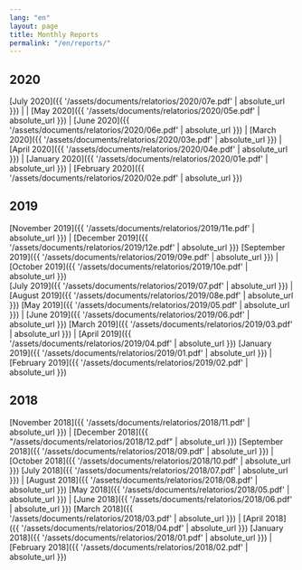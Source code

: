 ```yaml
---
lang: "en"
layout: page
title: Monthly Reports
permalink: "/en/reports/"
---
```

## 2020
[July 2020]({{ '/assets/documents/relatorios/2020/07e.pdf' | absolute_url }})  | |
[May 2020]({{ '/assets/documents/relatorios/2020/05e.pdf' | absolute_url }})  | [June 2020]({{ '/assets/documents/relatorios/2020/06e.pdf' | absolute_url }})  |
[March 2020]({{ '/assets/documents/relatorios/2020/03e.pdf' | absolute_url }})  | [April 2020]({{ '/assets/documents/relatorios/2020/04e.pdf' | absolute_url }}) |
[January 2020]({{ '/assets/documents/relatorios/2020/01e.pdf' | absolute_url }})  | [February 2020]({{ '/assets/documents/relatorios/2020/02e.pdf' | absolute_url }})

## 2019

[November 2019]({{ '/assets/documents/relatorios/2019/11e.pdf' | absolute_url }})  |  [December 2019]({{ '/assets/documents/relatorios/2019/12e.pdf' | absolute_url }})
[September 2019]({{ '/assets/documents/relatorios/2019/09e.pdf' | absolute_url }})  | [October 2019]({{ '/assets/documents/relatorios/2019/10e.pdf' | absolute_url }})   
[July 2019]({{ '/assets/documents/relatorios/2019/07.pdf' | absolute_url }})  |   [August 2019]({{ '/assets/documents/relatorios/2019/08e.pdf' | absolute_url }})
[May 2019]({{ '/assets/documents/relatorios/2019/05.pdf' | absolute_url }})  | [June 2019]({{ '/assets/documents/relatorios/2019/06.pdf' | absolute_url }})
[March 2019]({{ '/assets/documents/relatorios/2019/03.pdf' | absolute_url }})  | [April 2019]({{ '/assets/documents/relatorios/2019/04.pdf' | absolute_url }})
[January 2019]({{ '/assets/documents/relatorios/2019/01.pdf' | absolute_url }})  | [February 2019]({{ '/assets/documents/relatorios/2019/02.pdf' | absolute_url }})


## 2018

[November 2018]({{ '/assets/documents/relatorios/2018/11.pdf' | absolute_url }}) |  [December 2018]({{ "/assets/documents/relatorios/2018/12.pdf" | absolute_url }})
[September 2018]({{ '/assets/documents/relatorios/2018/09.pdf' | absolute_url }})  | [October 2018]({{ '/assets/documents/relatorios/2018/10.pdf' | absolute_url }})
[July 2018]({{ '/assets/documents/relatorios/2018/07.pdf' | absolute_url }})  | [August 2018]({{ '/assets/documents/relatorios/2018/08.pdf' | absolute_url }})
[May 2018]({{ '/assets/documents/relatorios/2018/05.pdf' | absolute_url }})  | [June 2018]({{ '/assets/documents/relatorios/2018/06.pdf' | absolute_url }})
[March 2018]({{ '/assets/documents/relatorios/2018/03.pdf' | absolute_url }})  | [April 2018]({{ '/assets/documents/relatorios/2018/04.pdf' | absolute_url }})
[January 2018]({{ '/assets/documents/relatorios/2018/01.pdf' | absolute_url }})  | [February 2018]({{ '/assets/documents/relatorios/2018/02.pdf' | absolute_url }})
